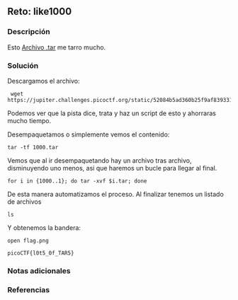 ## Reto: like1000
### Descripción
Esto [Archivo .tar](https://jupiter.challenges.picoctf.org/static/52084b5ad360b25f9af83933114324e0/1000.tar) me tarro mucho.
### Solución 
Descargamos el archivo:
```shell
 wget https://jupiter.challenges.picoctf.org/static/52084b5ad360b25f9af83933114324e0/1000.tar
```

Podemos ver que la pista dice, trata y haz un script de esto y ahorraras mucho tiempo.

Desempaquetamos o simplemente vemos el contenido:
```shell
tar -tf 1000.tar
```

Vemos que al ir desempaquetando hay un archivo tras archivo, disminuyendo uno menos, asi que haremos un bucle para llegar al final.
```shell
for i in {1000..1}; do tar -xvf $i.tar; done
```

De esta manera automatizamos el proceso.
Al finalizar tenemos un listado de archivos
```shell
ls
```

Y obtenemos la bandera:
```shell
open flag.png
```

```flag
picoCTF{l0t5_0f_TAR5}
```


### Notas adicionales
### Referencias

 
